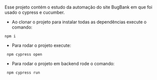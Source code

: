 Esse projeto contém o estudo da automação do site BugBank em que foi usado o cypress e cucumber.
- Ao clonar o projeto para instalar todas as dependências execute o comando: 
```
npm i
```
- Para rodar o projeto execute:
```
 npm cypress open
 ```
- Para rodar o projeto em backend rode o comando:
```
 npm cypress run
 ```

